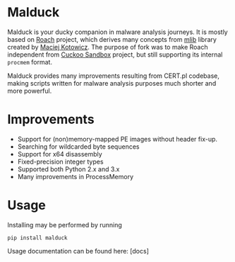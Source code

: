 Malduck
=========

Malduck is your ducky companion in malware analysis journeys. It is mostly based on [Roach](https://github.com/hatching/roach) project, which derives many concepts from [mlib](https://github.com/mak/mlib) 
library created by [Maciej Kotowicz](mak@lokalhost.pl). The purpose of fork was to make Roach independent from [Cuckoo Sandbox](https://cuckoosandbox.org/) project, but still supporting its internal `procmem` format.

Malduck provides many improvements resulting from CERT.pl codebase, making scripts written for malware analysis purposes much shorter and more powerful. 

Improvements
============

* Support for (non)memory-mapped PE images without header fix-up.
* Searching for wildcarded byte sequences
* Support for x64 disassembly
* Fixed-precision integer types
* Supported both Python 2.x and 3.x
* Many improvements in ProcessMemory

Usage
==========

Installing may be performed by running

```
pip install malduck
```

Usage documentation can be found here: [docs]
